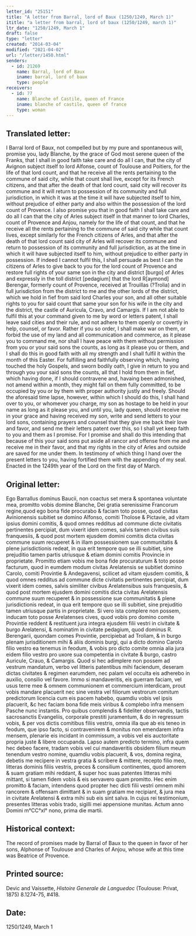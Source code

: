 ```yaml
---
letter_id: "25151"
title: "A letter from Barral, lord of Baux (1250/1249, March 1)"
ititle: "a letter from barral, lord of baux (1250/1249, march 1)"
ltr_date: "1250/1249, March 1"
draft: false
type: "letter"
created: "2014-03-04"
modified: "2021-04-02"
url: "/letter/1450.html"
senders:
  - id: 21269
    name: Barral, lord of Baux
    iname: barral, lord of baux
    type: people
receivers:
  - id: 77
    name: Blanche of Castile, queen of France
    iname: blanche of castile, queen of france
    type: woman
---
```

<h2> Translated letter:</h2><p>I Barral lord of Baux, not compelled but by my pure and spontaneous will, promise you, lady Blanche, by the grace of God most serene queen of the Franks, that I shall in good faith take care and do all I can, that the city of Avignon subject itself to lord Alfonse, count of Toulouse and Poitiers, for the life of that lord count, and that he receive all the rents pertaining to the commune of said city, while that count shall live, except for its French citizens, and that after the death of that lord count, said city will recover its commune and it will return to possession of its community and full jurisdiction, in which it was at the time it will have subjected itself to him, without prejudice of either party and also within the possession of the lord count of Provence. I also promise you that in good faith I shall take care and do all I can that the city of Arles subject itself in that manner to lord Charles, count of Provence and Anjou, namely for the life of that count, and that he receive all the rents pertaining to the commune of said city while that count lives, except similarly for the French citizens of Arles, and that after the death of that lord count said city of Arles will recover its commune and return to possession of its community and full jurisdiction, as at the time in which it will have subjected itself to him, without prejudice to either party in possession. If indeed I cannot fulfil this, I shall persuade as best I can the citizens of Arles to give back to you for the lord count of Provence and restore full rights of your same son in the city and district [burgo] of Arles and expressly in the toll district [pedagium] that the lord R[aymond] Berengar, formerly count of Provence, received at Trouillas (?Trolia) and in full jurisdiction from the district to me and the other lords of the district, which we hold in fief from said lord Charles your son, and all other suitable rights to you for said count that same your son for his wife in the city and the district, the castle of Auricula, Cravo, and Camargis. If I am not able to fulfil this at your command given to me by word or letters patent, I shall leave said cities and their rule, and not adhere to them openly or covertly in help, counsel, or favor. Rather if you so order, I shall make war on them, or forbid the use of my land and all communication and commerce, as it please you to command me, nor shall I have peace with them without permission from you or your said sons the counts, as long as it please you or them, and I shall do this in good faith with all my strength and I shall fulfil it within the month of this Easter. For fulfilling and faithfully observing which, having touched the holy Gospels, and sworn bodily oath, I give in return to you and through you your said sons the counts, all that I hold from them in fief, which having done, if I should contravene and, havaing been admonished, not amend within a month, they might fall on them fully committed, to be occupied by you or by them with proper authority justly and freely. Should the aforesaid time lapse, however, within which I should do this, I shall hand over to you, or whomever you charge, my son as hostage to be held in your name as long as it please you, and until you, lady queen, should receive me in your grace and having received my son, write and send letters to your lord sons, containing prayers and counsel that they give me back their love and favor, and send me their letters patent over this, so I shall yet keep faith to you and them as I promise. For I promise and shall do this intending that because of this your said sons put aside all rancor and offense from me and receive me in their favor, and that my rights in the city of Arles and outside are saved for me under them. In testimony of which thing I hand over the present letters to you, having fortified them with the appending of my seal. Enacted in the 1249th year of the Lord on the first day of March.</p><h2 class="mt-4"> Original letter:</h2>Ego Barrallus dominus Baucii, non coactus set  mera & spontanea voluntate mea, promitto vobis domine Blanche, Dei gratia serenissime Francorum regine,quod ego bona fide procurabo & faciam toto posse, quod civitas Avinionensis subitiet se domino Alfonso, comiti Tholose & Pictavie, ad vitam ipsius domini comitis, & quod omnes redditus ad commune dicte civitatis pertinentes percipiat, dum vixerit idem comes, salvis tamen civibus suis franquesiis, & quod post mortem ejusdem domini comitis dicta civitas commune suum recuperet & in illam possessionem sue communitatis & plene jurisdictionis redeat, in qua erit tempore quo se illi subitiet, sine prejuditio tamen partis utriusque & etiam domini comitis Provincie in proprietate. Promitto etiam vobis me bona fide procuraturum & toto posse facturum, quod in eumdem modum civitas Arelatensis se subitiet domino Carolo, comiti Provintie & Andegavensi, scilicet ad vitam ejusdem comitis, & quod omnes redditus ad commune dicte civitatis pertinentes percipiat, dum vixerit idem comes, salvis similiter civibus Arelatensibus suis franquesiis, & quod post mortem ejusdem domini comitis dicta civitas Arelatensis commune suum recuperet & in possessione sue communitatis & plene jurisdictionis redeat, in qua erit tempore quo se illi subitiet, sine prejuditio tamen utriusque partis in proprietate. Si vero ista complere non possem, inducam toto posse Arelatenses cives, quod vobis pro domino comite Provintie reddent & restituent jura integra ejusdem filii vestri in civitate & burgo Arelatensi, & nominatim in civitate pedagium, quod dominus R. Berengarii, quondam comes Provintie, percipiebat ad Troliam, & in burgo plenam jurisditionem mihi & aliis dominis burgi, qui a dicto domino Carolo filio vestro ea tenemus in feodum, & vobis pro dicto comite omnia alia jura eidem filio vestro pro uxore sua competentia in civitate & burgo, castro Auricule, Crauo, & Camargis. Quod si hec adimplere non possem ad vestrum mandatum, verbo vel litteris patentibus mihi faciendum, deseram dictas civitates & regimen earumdem, nec palam vel occulta eis adherebo in auxilio, consilio vel favore. lmmo si mandaveritis, eis guerram faciam, vel usus terre mee & omnem communionem et commercium interdicam, prout vobis mandare placuerit nec sine vestra vel filiorum vestrorum comitum predictorum licencia cum eis pacem habebo, quamdiu vobis vel ipsis placuerit, &c hec faciam bona fide meis viribus & complebo infra mensem Pasche nunc instantis. Pro quibus complendis & fideliter observandis, tactis sacrosanctis Evangeliis, corporale prestiti juramentum, & do in regressum vobis, & per vos dictis comitibus filiis vestris, omnia illa que ab eis teneo in feodum, que ipso facto, si contravenirem & monitus non emendarem infra mensem, plenarie eis incidant in commissum, a vobis vel eis auctoritate propria juste & libere occupanda. Lapso autem predicto termino, infra quem hec debeo facere, tradam vobis vel cui mandaveritis obsidem filium meum tenendum vestro nomine, quamdiu vobis placuerit, & vos, domina regina, debetis me recipere in vestra gratia & scribere & mittere, recepto filio meo, litteras dominis filiis vestris, preces & consilium continentes, quod amorem & suam gratiam mihi reddant, & super hoc suas patentes litteras mihi mittant, si tamen fidem vobis & eis servavero quam promitto. Hec enim promitto & faciam, intendens quod propter hec dicti filii vestri omnem mihi rancorem & offensam dimittant & in suam gratiam me recipiant, & jura mea in civitate Arelatensi & extra mihi sub eis sint salva. In cujus rei testimonium, presentes litteras vobis trado, sigilli mei appensione munitas. Actum anno Domini m°CC°xl° nono, prima die martii.








<h2 class="mt-4"> Historical context:</h2>The record of promises made by Barral of Baux to the queen in favor of her sons, Alphonse of Toulouse and Charles of Anjou, whose wife at this time was Beatrice of Provence.




<h2 class="mt-4"> Printed source:</h2><p>Devic and Vaissette, <em>Histoire Generale de Languedoc</em> (Toulouse: Privat, 1875) 8.1274-75, #418.</p><h2 class="mt-4"> Date:</h2>1250/1249, March 1